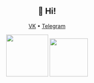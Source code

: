 

<h2 align="center">👋 Hi!</h2>
<p align="center">
  <a href="https://vk.com/wow7am"> VK</a> •
  <a href="https://t.me/kapos3">Telegram</a>
</p>

<div id="header" align="center">
  <img src="https://img.shields.io/badge/Android-3DDC84?style=for-the-badge&logo=android&logoColor=white" width="110"/>
  <img src="https://img.shields.io/badge/kotlin-%237F52FF.svg?style=for-the-badge&logo=kotlin&logoColor=white" width="100"/>
</div>






